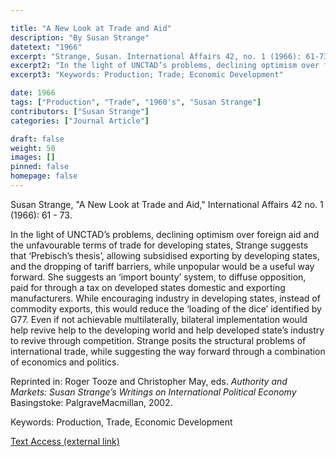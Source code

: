 ```yaml
---

title: "A New Look at Trade and Aid"
description: "By Susan Strange"
datetext: "1966"
excerpt: "Strange, Susan. International Affairs 42, no. 1 (1966): 61-73."
excerpt2: "In the light of UNCTAD’s problems, declining optimism over foreign aid and the unfavourable terms of trade for developing states, Strange suggests that ‘Prebisch’s thesis’, allowing subsidised exporting by developing states, and the dropping of tariff barriers, while unpopular would be a useful way forward. She suggests an ‘import bounty’ system, to diffuse opposition, paid for through a tax on developed states domestic and exporting manufacturers. While encouraging industry in developing states, instead of commodity exports, this would reduce the ‘loading of the dice’ identified by G77. Even if not achievable multilaterally, bilateral implementation would help revive help to the developing world and help developed state’s industry to revive through competition. Strange posits the structural problems of international trade, while suggesting the way forward through a combination of economics and politics Reprinted in: Roger Tooze and Christopher May, eds. Authority and Markets: Susan Strange’s Writings on International Political Economy Basingstoke: PalgraveMacmillan, 2002."
excerpt3: "Keywords: Production; Trade; Economic Development"

date: 1966
tags: ["Production", "Trade", "1960's", "Susan Strange"]
contributors: ["Susan Strange"]
categories: ["Journal Article"]

draft: false
weight: 50
images: []
pinned: false
homepage: false
---
```


Susan Strange, "A New Look at Trade and Aid," International Affairs 42 no. 1 (1966): 61 - 73.

In the light of UNCTAD’s problems, declining optimism over foreign aid and the unfavourable terms of trade for developing states, Strange suggests that ‘Prebisch’s thesis’, allowing subsidised exporting by developing states, and the dropping of tariff barriers, while unpopular would be a useful way forward. She suggests an ‘import bounty’ system, to diffuse opposition, paid for through a tax on developed states domestic and exporting manufacturers. While encouraging industry in developing states, instead of commodity exports, this would reduce the ‘loading of the dice’ identified by G77. Even if not achievable multilaterally, bilateral implementation would help revive help to the developing world and help developed state’s industry to revive through competition. Strange posits the structural problems of international trade, while suggesting the way forward through a combination of economics and politics.

Reprinted in: Roger Tooze and Christopher May, eds. <i>Authority and Markets: Susan Strange’s Writings on International Political Economy</i> Basingstoke: PalgraveMacmillan, 2002.

Keywords: Production, Trade, Economic Development

[Text Access (external link)](https://doi.org/10.2307/2612436)
